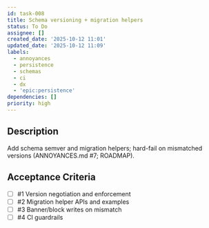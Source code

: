 ```yaml
---
id: task-008
title: Schema versioning + migration helpers
status: To Do
assignee: []
created_date: '2025-10-12 11:01'
updated_date: '2025-10-12 11:09'
labels:
  - annoyances
  - persistence
  - schemas
  - ci
  - dx
  - 'epic:persistence'
dependencies: []
priority: high
---
```


## Description

<!-- SECTION:DESCRIPTION:BEGIN -->
Add schema  semver and migration helpers; hard-fail on mismatched versions (ANNOYANCES.md #7; ROADMAP).
<!-- SECTION:DESCRIPTION:END -->

## Acceptance Criteria
<!-- AC:BEGIN -->
- [ ] #1 Version negotiation and enforcement
- [ ] #2 Migration helper APIs and examples
- [ ] #3 Banner/block writes on mismatch
- [ ] #4 CI guardrails
<!-- AC:END -->
